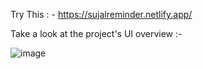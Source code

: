 Try This : - https://sujalreminder.netlify.app/


Take a look at the project's UI overview :-

![image](https://github.com/SUJALGPM/Reminder-Frontend/assets/122919895/cd691dc0-15c6-401b-b606-3b440f7adb0c)

